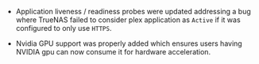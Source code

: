 * Application liveness / readiness probes were updated addressing a bug where TrueNAS failed
to consider plex application as `Active` if it was configured to only use `HTTPS`.

* Nvidia GPU support was properly added which ensures users having NVIDIA gpu can now consume it
for hardware acceleration.
